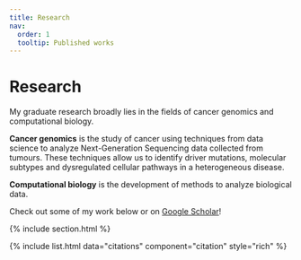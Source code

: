```yaml
---
title: Research
nav:
  order: 1
  tooltip: Published works
---
```


# Research


My graduate research broadly lies in the fields of cancer genomics and computational biology.

**Cancer genomics** is the study of cancer using techniques from data science to analyze Next-Generation Sequencing data collected from tumours. These techniques allow us to identify driver mutations, molecular subtypes and dysregulated cellular pathways in a heterogeneous disease.

**Computational biology** is the development of methods to analyze biological data.

Check out some of my work below or on [Google Scholar](https://scholar.google.ca/citations?user=KZSvwb0AAAAJ&hl=en)!


{% include section.html %}

{% include list.html data="citations" component="citation" style="rich" %}
